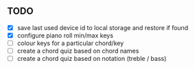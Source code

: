 ## TODO

- [x] save last used device id to local storage and restore if found
- [x] configure piano roll min/max keys
- [ ] colour keys for a particular chord/key
- [ ] create a chord quiz based on chord names
- [ ] create a chord quiz based on notation (treble / bass)
